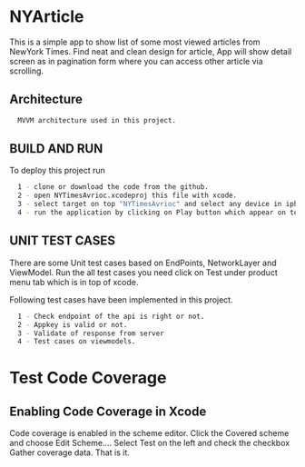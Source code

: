 
# NYArticle

This is a simple app to show list of some most viewed articles from NewYork Times. Find neat and clean design for article, App will show detail screen as in 
pagination form where you can access other article via scrolling. 




## Architecture 

```bash
  MVVM architecture used in this project. 
```


## BUILD AND RUN

To deploy this project run

```bash
  1 - clone or download the code from the github.
  2 - open NYTimesAvrioc.xcodeproj this file with xcode.
  3 - select target on top "NYTimesAvrioc" and select any device in iphone simulator
  4 - run the application by clicking on Play button which appear on top of xcode.
```

## UNIT TEST CASES
There are some Unit test cases based on EndPoints, NetworkLayer and ViewModel.
Run the all test cases you need click on Test under product menu tab which is in top of xcode.

Following test cases have been implemented in this project.

```bash
  1 - Check endpoint of the api is right or not.
  2 - Appkey is valid or not.
  3 - Validate of response from server
  4 - Test cases on viewmodels.
```

# Test Code Coverage 

## Enabling Code Coverage in Xcode

Code coverage is enabled in the scheme editor. Click the Covered scheme and choose Edit Scheme.... Select Test on the left and check the checkbox Gather coverage data. That is it.

